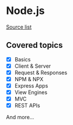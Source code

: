 # Node.js

[Source list](../../Sources/README.md)

## Covered topics
- [x] Basics
- [x] Client & Server
- [x] Request & Responses
- [x] NPM & NPX
- [x] Express Apps
- [x] View Engines
- [x] MVC
- [x] REST APIs

And more...